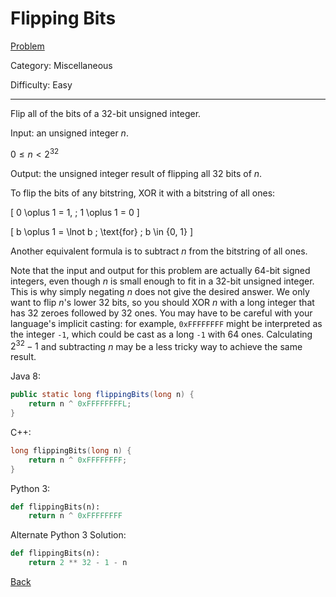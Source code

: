 # Flipping Bits

[Problem](https://www.hackerrank.com/challenges/flipping-bits/problem)

Category: Miscellaneous

Difficulty: Easy

---

Flip all of the bits of a 32-bit unsigned integer.

Input: an unsigned integer $n$.

$0 \leq n < 2^{32}$

Output: the unsigned integer result of flipping all 32 bits of $n$.

To flip the bits of any bitstring, XOR it with a bitstring of all ones:

\[ 0 \oplus 1 = 1, \; 1 \oplus 1 = 0 \]

\[ b \oplus 1 = \lnot b \; \text{for} \; b \in \{0, 1\} \]

Another equivalent formula is to subtract $n$ from the bitstring of all ones.

Note that the input and output for this problem are actually 64-bit signed
integers, even though $n$ is small enough to fit in a 32-bit unsigned integer.
This is why simply negating $n$ does not give the desired answer. We only want
to flip $n$'s lower 32 bits, so you should XOR $n$ with a long integer that
has 32 zeroes followed by 32 ones. You may have to be careful with your
language's implicit casting: for example, ```0xFFFFFFFF``` might be interpreted
as the integer ```-1```, which could be cast as a long ```-1``` with 64 ones.
Calculating $2^{32} - 1$ and subtracting $n$ may be a less tricky way to achieve
the same result.

Java 8:
```java
public static long flippingBits(long n) {
    return n ^ 0xFFFFFFFFL;
}
```

C++:
```cpp
long flippingBits(long n) {
    return n ^ 0xFFFFFFFF;
}
```

Python 3:
```python
def flippingBits(n):
    return n ^ 0xFFFFFFFF
```

Alternate Python 3 Solution:
```python
def flippingBits(n):
    return 2 ** 32 - 1 - n
```

[Back](../../hackerrank.md)
